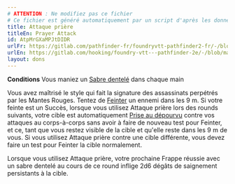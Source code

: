 ```yaml
---
# ATTENTION : Ne modifiez pas ce fichier
# Ce fichier est généré automatiquement par un script d'après les données du module Foundry VTT officiel et de sa traduction
title: Attaque prière
titleEn: Prayer Attack
id: AtpMrGXaMPJtDIDR
urlFr: https://gitlab.com/pathfinder-fr/foundryvtt-pathfinder2-fr/-/blob/master/data/feats/AtpMrGXaMPJtDIDR.htm
urlEn: https://gitlab.com/hooking/foundry-vtt---pathfinder-2e/-/blob/master/packs/data/feats.db/prayer-attack.json
layout: dons
---
```

**Conditions** Vous maniez un [Sabre dentelé](../équipements/sabre-dentelé.md) dans chaque main

Vous avez maîtrisé le style qui fait la signature des assassinats perpétrés par les Mantes Rouges. Tentez de [Feinter](../actions/feinter.md) un ennemi dans les 9 m. Si votre feinte est un Succès, lorsque vous utilisez Attaque prière lors des rounds suivants, votre cible est automatiquement [Prise au dépourvu](../conditions/pris-au-dépourvu.md) contre vos attaques au corps-à-corps sans avoir à faire de nouveau test pour Feinter, et ce, tant que vous restez visible de la cible et qu'elle reste dans les 9 m de vous. Si vous utilisez Attaque prière contre une cible différente, vous devez faire un test pour Feinter la cible normalement.

Lorsque vous utilisez Attaque prière, votre prochaine Frappe réussie avec un sabre dentelé au cours de ce round inflige 2d6 dégâts de saignement persistants à la cible.
